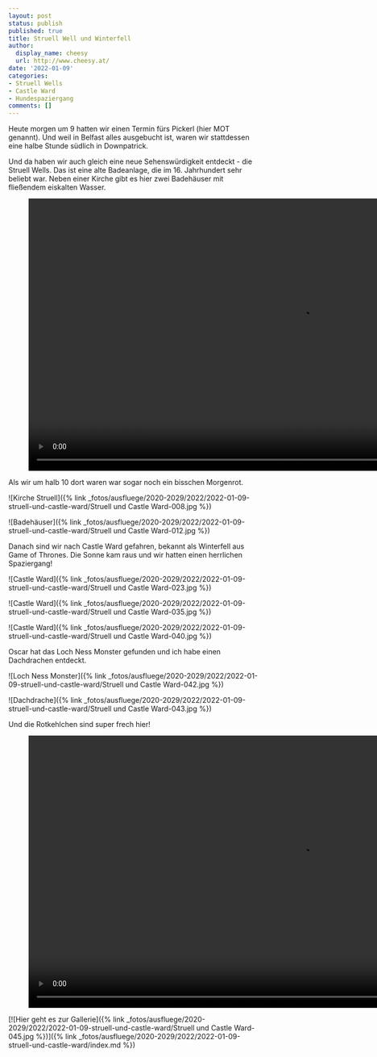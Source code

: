 ```yaml
---
layout: post
status: publish
published: true
title: Struell Well und Winterfell
author:
  display_name: cheesy
  url: http://www.cheesy.at/
date: '2022-01-09'
categories:
- Struell Wells
- Castle Ward
- Hundespaziergang
comments: []
---
```


Heute morgen um 9 hatten wir einen Termin fürs Pickerl (hier MOT genannt). Und weil in Belfast alles ausgebucht ist, waren wir stattdessen eine halbe Stunde südlich in Downpatrick.

Und da haben wir auch gleich eine neue Sehenswürdigkeit entdeckt - die Struell Wells. Das ist eine alte Badeanlage, die im 16. Jahrhundert sehr beliebt war. Neben einer Kirche gibt es hier zwei Badehäuser mit fließendem eiskalten Wasser.

<figure><video controls height="540" idth="800" src="{% link /download/Videos/StruellWell.mp4 %}"></video></figure>

Als wir um halb 10 dort waren war sogar noch ein bisschen Morgenrot.

![Kirche Struell]({% link _fotos/ausfluege/2020-2029/2022/2022-01-09-struell-und-castle-ward/Struell und Castle Ward-008.jpg %})

![Badehäuser]({% link _fotos/ausfluege/2020-2029/2022/2022-01-09-struell-und-castle-ward/Struell und Castle Ward-012.jpg %})

Danach sind wir nach Castle Ward gefahren, bekannt als Winterfell aus Game of Thrones. Die Sonne kam raus und wir hatten einen herrlichen Spaziergang!

![Castle Ward]({% link _fotos/ausfluege/2020-2029/2022/2022-01-09-struell-und-castle-ward/Struell und Castle Ward-023.jpg %})

![Castle Ward]({% link _fotos/ausfluege/2020-2029/2022/2022-01-09-struell-und-castle-ward/Struell und Castle Ward-035.jpg %})

![Castle Ward]({% link _fotos/ausfluege/2020-2029/2022/2022-01-09-struell-und-castle-ward/Struell und Castle Ward-040.jpg %})

Oscar hat das Loch Ness Monster gefunden und ich habe einen Dachdrachen entdeckt.

![Loch Ness Monster]({% link _fotos/ausfluege/2020-2029/2022/2022-01-09-struell-und-castle-ward/Struell und Castle Ward-042.jpg %})

![Dachdrache]({% link _fotos/ausfluege/2020-2029/2022/2022-01-09-struell-und-castle-ward/Struell und Castle Ward-043.jpg %})

Und die Rotkehlchen sind super frech hier!

<figure><video controls height="540" idth="800" src="{% link /download/Videos/CastleWardRotkehlchen.mp4 %}"></video></figure>

[![Hier geht es zur Gallerie]({% link _fotos/ausfluege/2020-2029/2022/2022-01-09-struell-und-castle-ward/Struell und Castle Ward-045.jpg %})]({% link _fotos/ausfluege/2020-2029/2022/2022-01-09-struell-und-castle-ward/index.md %})

